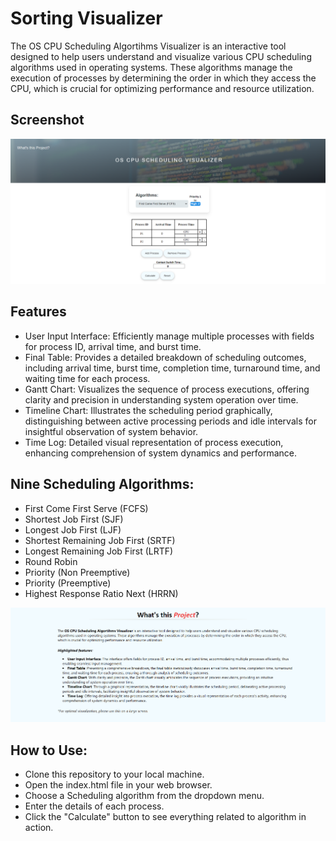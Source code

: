 
# Sorting Visualizer

The OS CPU Scheduling Algortihms Visualizer is an interactive tool designed to help users understand and visualize various CPU scheduling algorithms used in operating systems. These algorithms manage the execution of processes by determining the order in which they access the CPU, which is crucial for optimizing performance and resource utilization.





## Screenshot

![Screenshot](images/1.PNG)



## Features
- User Input Interface: Efficiently manage multiple processes with fields for process ID, arrival time, and burst time.
- Final Table: Provides a detailed breakdown of scheduling outcomes, including arrival time, burst time, completion time, turnaround time, and waiting time for each process.
- Gantt Chart: Visualizes the sequence of process executions, offering clarity and precision in understanding system operation over time.
- Timeline Chart: Illustrates the scheduling period graphically, distinguishing between active processing periods and idle intervals for insightful observation of system behavior.
- Time Log: Detailed visual representation of process execution, enhancing comprehension of system dynamics and performance.


## Nine Scheduling Algorithms: 
- First Come First Serve (FCFS)
- Shortest Job First (SJF)
- Longest Job First (LJF) 
- Shortest Remaining Job First (SRTF)
- Longest Remaining Job First (LRTF)
- Round Robin
- Priority (Non Preemptive)
- Priority (Preemptive)
- Highest Response Ratio Next (HRRN)

![Screenshot](images/2.PNG)

## How to Use:

- Clone this repository to your local machine.
- Open the index.html file in your web browser.
- Choose a Scheduling algorithm from the dropdown menu.
- Enter the details of each process.
- Click the "Calculate" button to see everything related to algorithm in action.


